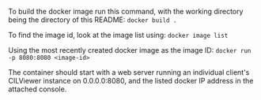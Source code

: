 To build the docker image run this command, with the working directory being the directory of this README:
`docker build .`

To find the image id, look at the image list using:
`docker image list`

Using the most recently created docker image as the image ID:
`docker run -p 8080:8080 <image-id>`

The container should start with a web server running an individual client's CILViewer instance on 0.0.0.0:8080, and the listed docker IP address in the attached console.
